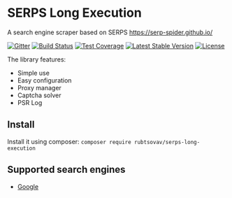 SERPS Long Execution
=====

A search engine scraper based on SERPS https://serp-spider.github.io/

[![Gitter](https://badges.gitter.im/RubtsovAV/serps-long-execution.svg)](https://gitter.im/RubtsovAV/serps-long-execution?utm_source=badge&utm_medium=badge&utm_campaign=pr-badge)
[![Build Status](https://travis-ci.org/RubtsovAV/serps-long-execution.svg?branch=master)](https://travis-ci.org/RubtsovAV/serps-long-execution)
[![Test Coverage](https://codeclimate.com/github/RubtsovAV/serps-long-execution/badges/coverage.svg)](https://codeclimate.com/github/RubtsovAV/serps-long-execution/coverage)
[![Latest Stable Version](https://poser.pugx.org/rubtsovav/serps-long-execution/v/stable)](https://packagist.org/packages/rubtsovav/serps-long-execution)
[![License](https://poser.pugx.org/rubtsovav/serps-long-execution/license)](https://packagist.org/packages/rubtsovav/serps-long-execution)

The library features:
- Simple use
- Easy configuration
- Proxy manager
- Captcha solver
- PSR Log

Install
-------

Install it using composer: ``composer require rubtsovav/serps-long-execution``

Supported search engines
-------------

- [Google](https://github.com/RubtsovAV/serps-long-execution/blob/master/docs/Google.md)

